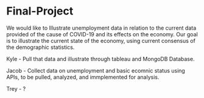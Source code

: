 # Final-Project
We would like to Illustrate unemployment data in relation to the current data provided of the cause of COVID-19 and its effects on the economy. Our goal is to illustrate the current state of the economy, using current consensus of the demographic statistics.









Kyle - Pull that data and illustrate through tableau and MongoDB Database.






Jacob - Collect data on unemployment and basic ecomnic status using APIs, to be pulled, analyzed, and immplemented for analysis.






Trey - ?

